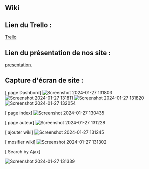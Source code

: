 ## Wiki


## Lien du Trello :
[Trello](https://trello.com/b/LGUErfx6/wiki)

## Lien du présentation de nos site :
[presentation](https://www.canva.com/design/DAF5NF2-ekg/FQVDPKEToSggkzB1YBEAnQ/edit?utm_content=DAF5NF2-ekg&utm_campaign=designshare&utm_medium=link2&utm_source=sharebutton).

## Capture d'écran de site :
[ page Dashbord] 
![Screenshot 2024-01-27 131803](https://github.com/Douaa1819/Wikis/assets/125483549/dd04075b-f579-42bf-b77a-e169d836a5bb)
![Screenshot 2024-01-27 131811](https://github.com/Douaa1819/Wikis/assets/125483549/3b18fe5c-db40-4eab-8873-e35b57b83036)
![Screenshot 2024-01-27 131820](https://github.com/Douaa1819/Wikis/assets/125483549/6eeda5d3-48f8-4535-a55d-e3d1c14bfa07)
![Screenshot 2024-01-27 132054](https://github.com/Douaa1819/Wikis/assets/125483549/11555e10-dee6-4661-b3df-62ff54f00862)

[ page index] 
![Screenshot 2024-01-27 130435](https://github.com/Douaa1819/Wikis/assets/125483549/a3ae7817-5565-436f-977e-df1e99cf7a5d)

[ page auteur] 
![Screenshot 2024-01-27 131228](https://github.com/Douaa1819/Wikis/assets/125483549/3b68f3e9-2ea8-41d2-88de-760260da970f)

[ ajouter wiki] 
![Screenshot 2024-01-27 131245](https://github.com/Douaa1819/Wikis/assets/125483549/2918dfbb-4ead-4001-a039-17f5ad534f25)

[ mosifier wiki]
![Screenshot 2024-01-27 131302](https://github.com/Douaa1819/Wikis/assets/125483549/dfb9aacc-bd85-45d3-bf30-e43238187fd7)

[ Search by Ajax]

![Screenshot 2024-01-27 131339](https://github.com/Douaa1819/Wikis/assets/125483549/49de5c5c-c0f8-4317-b156-1abca61bb677)



